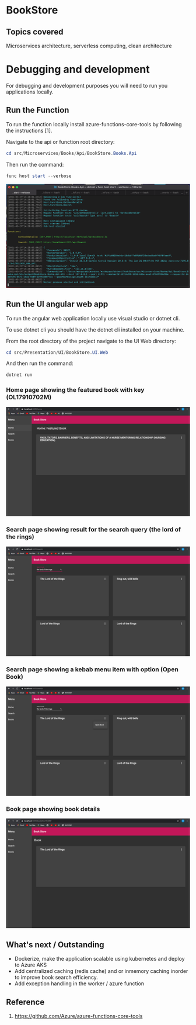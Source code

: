 # BookStore

## Topics covered
Microservices architecture, serverless computing, clean architecture

# Debugging and development
For debugging and development purposes you will need to run you applications locally.

## Run the Function
To run the function locally install azure-functions-core-tools by following the instructions [1]. 

Navigate to the api or function root directory:

```powershell
cd src/Microservices/Books/Api/BookStore.Books.Api
```

Then run the command:

```powershell
func host start --verbose
```

![](https://github.com/mandavamunya/BookStore/blob/main/images/worker_started_initialized.png)

## Run the UI angular web app
To run the angular web application locally use visual studio or dotnet cli.

To use dotnet cli you should have the dotnet cli installed on your machine.

From the root directory of the project navigate to the UI Web directory:

```powershell
cd src/Presentation/UI/BookStore.UI.Web
```

And then run the command:

```powershell
dotnet run
```

### Home page showing the featured book with key (OL17910702M)
![](https://github.com/mandavamunya/BookStore/blob/main/images/screen1.png)


### Search page showing result for the search query (the lord of the rings)
![](https://github.com/mandavamunya/BookStore/blob/main/images/screen2.png)

### Search page showing a kebab menu item with option (Open Book)
![](https://github.com/mandavamunya/BookStore/blob/main/images/screen3.png)

### Book page showing book details
![](https://github.com/mandavamunya/BookStore/blob/main/images/screen4.png)


## What's next / Outstanding
- Dockerize, make the application scalable using kubernetes and deploy to Azure AKS
- Add centralized caching (redis cache) and or inmemory caching inorder to improve book search efficiency.
- Add exception handling in the worker / azure function

## Reference
1. https://github.com/Azure/azure-functions-core-tools
